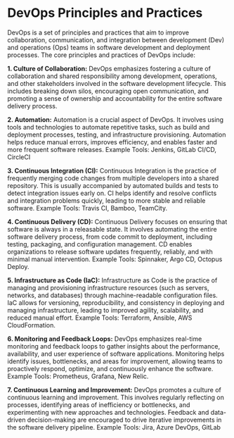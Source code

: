# DevOps Principles and Practices
DevOps is a set of principles and practices that aim to improve collaboration, communication, and integration between development (Dev) and operations (Ops) teams in software development and deployment processes. The core principles and practices of DevOps include:

**1. Culture of Collaboration:**  DevOps emphasizes fostering a culture of collaboration and shared responsibility among development, operations, and other stakeholders involved in the software development lifecycle. This includes breaking down silos, encouraging open communication, and promoting a sense of ownership and accountability for the entire software delivery process.


**2. Automation:**  Automation is a crucial aspect of DevOps. It involves using tools and technologies to automate repetitive tasks, such as build and deployment processes, testing, and infrastructure provisioning. Automation helps reduce manual errors, improves efficiency, and enables faster and more frequent software releases.
Example Tools: Jenkins, GitLab CI/CD, CircleCI

**3. Continuous Integration (CI):** Continuous Integration is the practice of frequently merging code changes from multiple developers into a shared repository. This is usually accompanied by automated builds and tests to detect integration issues early on. CI helps identify and resolve conflicts and integration problems quickly, leading to more stable and reliable software.
Example Tools: Travis CI, Bamboo, TeamCity.

**4. Continuous Delivery (CD):** Continuous Delivery focuses on ensuring that software is always in a releasable state. It involves automating the entire software delivery process, from code commit to deployment, including testing, packaging, and configuration management. CD enables organizations to release software updates frequently, reliably, and with minimal manual intervention.
Example Tools: Spinnaker, Argo CD, Octopus Deploy.

**5. Infrastructure as Code (IaC):** Infrastructure as Code is the practice of managing and provisioning infrastructure resources (such as servers, networks, and databases) through machine-readable configuration files. IaC allows for versioning, reproducibility, and consistency in deploying and managing infrastructure, leading to improved agility, scalability, and reduced manual effort.
Example Tools: Terraform, Ansible, AWS CloudFormation.

**6. Monitoring and Feedback Loops:** DevOps emphasizes real-time monitoring and feedback loops to gather insights about the performance, availability, and user experience of software applications. Monitoring helps identify issues, bottlenecks, and areas for improvement, allowing teams to proactively respond, optimize, and continuously enhance the software.
Example Tools: Prometheus, Grafana, New Relic.

**7. Continuous Learning and Improvement:** DevOps promotes a culture of continuous learning and improvement. This involves regularly reflecting on processes, identifying areas of inefficiency or bottlenecks, and experimenting with new approaches and technologies. Feedback and data-driven decision-making are encouraged to drive iterative improvements in the software delivery pipeline.
Example Tools: Jira, Azure DevOps, GitLab



